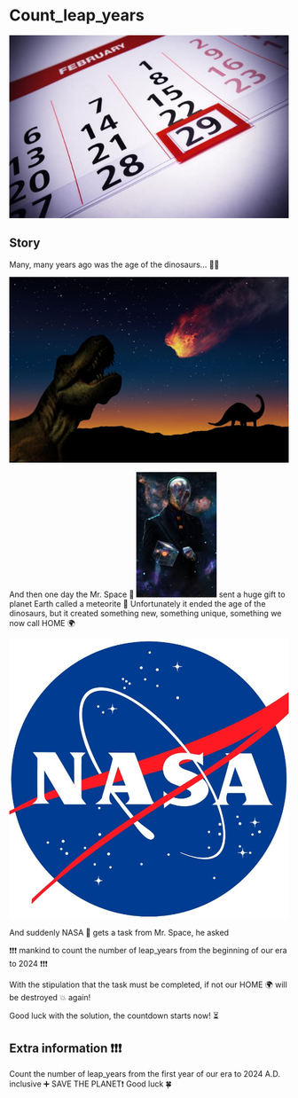 # Count_leap_years
![LeapYears](https://github.com/SchoolOfCode/bc16-w6-hackathon-make-a-codewars-challenge-yuliiastrizhalko/blob/main/GettyImages-157399650-leap-year-56a9a2f73df78cf772a91e6b.jpg)
## Story

Many, many years ago was the age of the dinosaurs... 🐱‍🐉

![Dinosaurs](https://github.com/SchoolOfCode/bc16-w6-hackathon-make-a-codewars-challenge-yuliiastrizhalko/blob/main/large.jpg)

And then one day the Mr. Space 🌌  ![Mr.Space](https://github.com/SchoolOfCode/bc16-w6-hackathon-make-a-codewars-challenge-yuliiastrizhalko/blob/main/photo_2024-03-15_11-42-06.jpg)
sent a huge gift to planet Earth called a meteorite 🌠 Unfortunately it ended the age of the dinosaurs, but it created something new, something unique, something we now call HOME 🌍

![NASA](https://github.com/SchoolOfCode/bc16-w6-hackathon-make-a-codewars-challenge-yuliiastrizhalko/blob/main/channels4_profile.jpg)

And suddenly NASA 🚀 gets a task from Mr. Space, he asked

❗❗❗ mankind to count the number of leap_years from the beginning of our era to 2024 ❗❗❗

With the stipulation that the task must be completed, if not our HOME 🌍 will be destroyed 💥 again!

Good luck with the solution, the countdown starts now! ⏳

## Extra information ❗❗❗

Count the number of leap_years from the first year of our era to 2024 A.D. inclusive ➕
SAVE THE PLANET❗
Good luck 🍀

